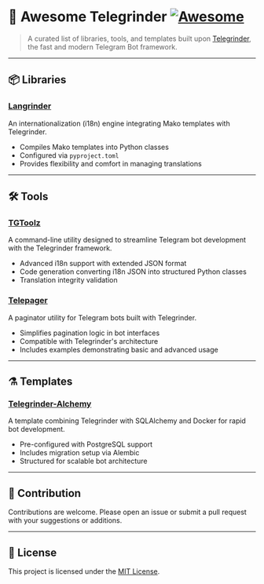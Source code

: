 # 🧠 Awesome Telegrinder [![Awesome](https://awesome.re/badge.svg)](https://awesome.re)

> A curated list of libraries, tools, and templates built upon [Telegrinder](https://github.com/aiogram/telegrinder), the fast and modern Telegram Bot framework.

---

## 📦 Libraries

### [Langrinder](https://github.com/tirch/langrinder)

An internationalization (i18n) engine integrating Mako templates with Telegrinder.

- Compiles Mako templates into Python classes
- Configured via `pyproject.toml`
- Provides flexibility and comfort in managing translations

---

## 🛠 Tools

### [TGToolz](https://github.com/prostomarkeloff/tgtoolz)

A command-line utility designed to streamline Telegram bot development with the Telegrinder framework.

- Advanced i18n support with extended JSON format
- Code generation converting i18n JSON into structured Python classes
- Translation integrity validation

### [Telepager](https://github.com/prostomarkeloff/telepager)

A paginator utility for Telegram bots built with Telegrinder.

- Simplifies pagination logic in bot interfaces
- Compatible with Telegrinder's architecture
- Includes examples demonstrating basic and advanced usage

---

## ⚗️ Templates

### [Telegrinder-Alchemy](https://github.com/prostomarkeloff/telegrinder-alchemy)

A template combining Telegrinder with SQLAlchemy and Docker for rapid bot development.

- Pre-configured with PostgreSQL support
- Includes migration setup via Alembic
- Structured for scalable bot architecture

---

## 🤝 Contribution

Contributions are welcome. Please open an issue or submit a pull request with your suggestions or additions.

---

## 📄 License

This project is licensed under the [MIT License](LICENSE).
